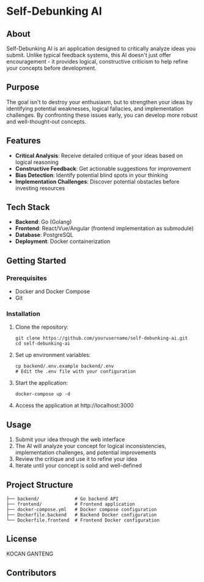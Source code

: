 # Self-Debunking AI

## About

Self-Debunking AI is an application designed to critically analyze ideas you submit. Unlike typical feedback systems, this AI doesn't just offer encouragement - it provides logical, constructive criticism to help refine your concepts before development.

## Purpose

The goal isn't to destroy your enthusiasm, but to strengthen your ideas by identifying potential weaknesses, logical fallacies, and implementation challenges. By confronting these issues early, you can develop more robust and well-thought-out concepts.

## Features

- **Critical Analysis**: Receive detailed critique of your ideas based on logical reasoning
- **Constructive Feedback**: Get actionable suggestions for improvement
- **Bias Detection**: Identify potential blind spots in your thinking
- **Implementation Challenges**: Discover potential obstacles before investing resources

## Tech Stack

- **Backend**: Go (Golang)
- **Frontend**: React/Vue/Angular (frontend implementation as submodule)
- **Database**: PostgreSQL
- **Deployment**: Docker containerization

## Getting Started

### Prerequisites

- Docker and Docker Compose
- Git

### Installation

1. Clone the repository:
   ```
   git clone https://github.com/yourusername/self-debunking-ai.git
   cd self-debunking-ai
   ```

2. Set up environment variables:
   ```
   cp backend/.env.example backend/.env
   # Edit the .env file with your configuration
   ```

3. Start the application:
   ```
   docker-compose up -d
   ```

4. Access the application at http://localhost:3000

## Usage

1. Submit your idea through the web interface
2. The AI will analyze your concept for logical inconsistencies, implementation challenges, and potential improvements
3. Review the critique and use it to refine your idea
4. Iterate until your concept is solid and well-defined

## Project Structure

```
├── backend/             # Go backend API
├── frontend/            # Frontend application
├── docker-compose.yml   # Docker compose configuration
├── Dockerfile.backend   # Backend Docker configuration
└── Dockerfile.frontend  # Frontend Docker configuration
```

## License

KOCAN GANTENG

## Contributors

